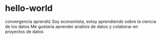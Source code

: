 # hello-world
convergencia aprendiz
Soy economista, estoy aprendiendo sobre  la ciencia de los datos
Me  gustaria aprender analisis de datos y colaborar  en proyectos de datos

